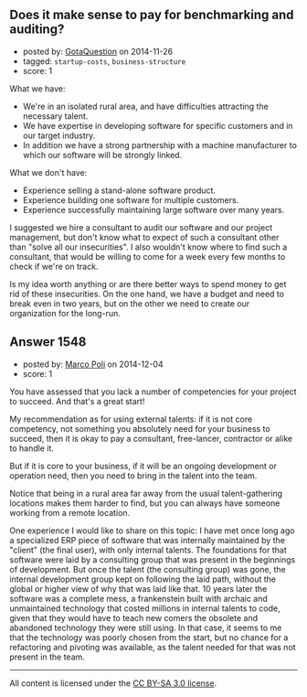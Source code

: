 ## Does it make sense to pay for benchmarking and auditing?

- posted by: [GotaQuestion](https://stackexchange.com/users/5394270/gotaquestion) on 2014-11-26
- tagged: `startup-costs`, `business-structure`
- score: 1

What we have:

* We're in an isolated rural area, and have difficulties attracting the necessary talent.
* We have expertise in developing software for specific customers and in our target industry. 
* In addition we have a strong partnership with a machine manufacturer to which our software will be strongly linked.

What we don't have:

* Experience selling a stand-alone software product.
* Experience building one software for multiple customers.
* Experience successfully maintaining large software over many years.

I suggested we hire a consultant to audit our software and our project management, but don't know what to expect of such a consultant other than "solve all our insecurities". I also wouldn't know where to find such a consultant, that would be willing to come for a week every few months to check if we're on track.

Is my idea worth anything or are there better ways to spend money to get rid of these insecurities. On the one hand, we have a budget and need to break even in two years, but on the other we need to create our organization for the long-run.


## Answer 1548

- posted by: [Marco Poli](https://stackexchange.com/users/3026136/marco-poli) on 2014-12-04
- score: 1

You have assessed that you lack a number of competencies for your project to succeed. And that's a great start!

My recommendation as for using external talents: if it is not core competency, not something you absolutely need for your business to succeed, then it is okay to pay a consultant, free-lancer, contractor or alike to handle it.

But if it is core to your business, if it will be an ongoing development or operation need, then you need to bring in the talent into the team.

Notice that being in a rural area far away from the usual talent-gathering locations makes them harder to find, but you can always have someone working from a remote location.

One experience I would like to share on this topic: I have met once long ago a specialized ERP piece of software that was internally maintained by the "client" (the final user), with only internal talents. The foundations for that software were laid by a consulting group that was present in the beginnings of development. But once the talent (the consulting group) was gone, the internal development group kept on following the laid path, without the global or higher view of why that was laid like that. 10 years later the software was a complete mess, a frankenstein built with archaic and unmaintained technology that costed millions in internal talents to code, given that they would have to teach new comers the obsolete and abandoned technology they were still using. In that case, it seems to me that the technology was poorly chosen from the start, but no chance for a refactoring and pivoting was available, as the talent needed for that was not present in the team.



---

All content is licensed under the [CC BY-SA 3.0 license](https://creativecommons.org/licenses/by-sa/3.0/).
